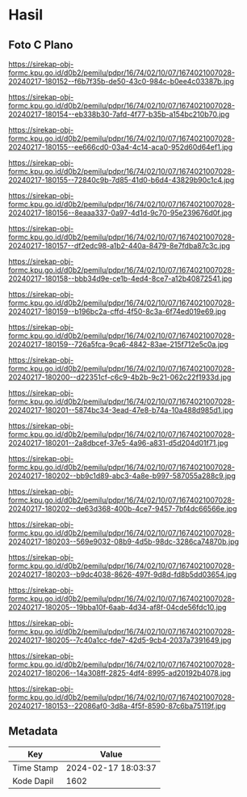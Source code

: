 # Hasil

## Foto C Plano

https://sirekap-obj-formc.kpu.go.id/d0b2/pemilu/pdpr/16/74/02/10/07/1674021007028-20240217-180152--f6b7f35b-de50-43c0-984c-b0ee4c03387b.jpg

https://sirekap-obj-formc.kpu.go.id/d0b2/pemilu/pdpr/16/74/02/10/07/1674021007028-20240217-180154--eb338b30-7afd-4f77-b35b-a154bc210b70.jpg

https://sirekap-obj-formc.kpu.go.id/d0b2/pemilu/pdpr/16/74/02/10/07/1674021007028-20240217-180155--ee666cd0-03a4-4c14-aca0-952d60d64ef1.jpg

https://sirekap-obj-formc.kpu.go.id/d0b2/pemilu/pdpr/16/74/02/10/07/1674021007028-20240217-180155--72840c9b-7d85-41d0-b6d4-43829b90c1c4.jpg

https://sirekap-obj-formc.kpu.go.id/d0b2/pemilu/pdpr/16/74/02/10/07/1674021007028-20240217-180156--8eaaa337-0a97-4d1d-9c70-95e239676d0f.jpg

https://sirekap-obj-formc.kpu.go.id/d0b2/pemilu/pdpr/16/74/02/10/07/1674021007028-20240217-180157--df2edc98-a1b2-440a-8479-8e7fdba87c3c.jpg

https://sirekap-obj-formc.kpu.go.id/d0b2/pemilu/pdpr/16/74/02/10/07/1674021007028-20240217-180158--bbb34d9e-ce1b-4ed4-8ce7-a12b40872541.jpg

https://sirekap-obj-formc.kpu.go.id/d0b2/pemilu/pdpr/16/74/02/10/07/1674021007028-20240217-180159--b196bc2a-cffd-4f50-8c3a-6f74ed019e69.jpg

https://sirekap-obj-formc.kpu.go.id/d0b2/pemilu/pdpr/16/74/02/10/07/1674021007028-20240217-180159--726a5fca-9ca6-4842-83ae-215f712e5c0a.jpg

https://sirekap-obj-formc.kpu.go.id/d0b2/pemilu/pdpr/16/74/02/10/07/1674021007028-20240217-180200--d22351cf-c6c9-4b2b-9c21-062c22f1933d.jpg

https://sirekap-obj-formc.kpu.go.id/d0b2/pemilu/pdpr/16/74/02/10/07/1674021007028-20240217-180201--5874bc34-3ead-47e8-b74a-10a488d985d1.jpg

https://sirekap-obj-formc.kpu.go.id/d0b2/pemilu/pdpr/16/74/02/10/07/1674021007028-20240217-180201--2a8dbcef-37e5-4a96-a831-d5d204d01f71.jpg

https://sirekap-obj-formc.kpu.go.id/d0b2/pemilu/pdpr/16/74/02/10/07/1674021007028-20240217-180202--bb9c1d89-abc3-4a8e-b997-587055a288c9.jpg

https://sirekap-obj-formc.kpu.go.id/d0b2/pemilu/pdpr/16/74/02/10/07/1674021007028-20240217-180202--de63d368-400b-4ce7-9457-7bf4dc66566e.jpg

https://sirekap-obj-formc.kpu.go.id/d0b2/pemilu/pdpr/16/74/02/10/07/1674021007028-20240217-180203--569e9032-08b9-4d5b-98dc-3286ca74870b.jpg

https://sirekap-obj-formc.kpu.go.id/d0b2/pemilu/pdpr/16/74/02/10/07/1674021007028-20240217-180203--b9dc4038-8626-497f-9d8d-fd8b5dd03654.jpg

https://sirekap-obj-formc.kpu.go.id/d0b2/pemilu/pdpr/16/74/02/10/07/1674021007028-20240217-180205--19bba10f-6aab-4d34-af8f-04cde56fdc10.jpg

https://sirekap-obj-formc.kpu.go.id/d0b2/pemilu/pdpr/16/74/02/10/07/1674021007028-20240217-180205--7c40a1cc-fde7-42d5-9cb4-2037a7391649.jpg

https://sirekap-obj-formc.kpu.go.id/d0b2/pemilu/pdpr/16/74/02/10/07/1674021007028-20240217-180206--14a308ff-2825-4df4-8995-ad20192b4078.jpg

https://sirekap-obj-formc.kpu.go.id/d0b2/pemilu/pdpr/16/74/02/10/07/1674021007028-20240217-180153--22086af0-3d8a-4f5f-8590-87c6ba75119f.jpg


## Metadata

| Key        | Value               |
| ---------- | ------------------- |
| Time Stamp | 2024-02-17 18:03:37 |
| Kode Dapil | 1602                |



